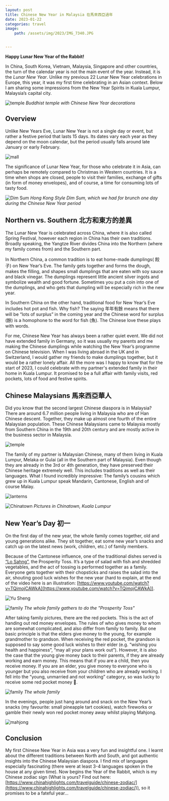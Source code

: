 ```yaml
---
layout: post
title: Chinese New Year in Malaysia 在馬來西亞過年
date: 2023-01-22
categories: travel
image:
    path: /assets/img/2023/IMG_7340.JPG


---
```


**Happy Lunar New Year of the Rabbit!** 

In China, South Korea, Vietnam, Malaysia, Singapore and other countries, the turn of the calendar year is not the main event of the year. Instead, it is the *Lunar New Year*. Unlike my previous 22 Lunar New Year celebrations in Europe, this year, it was my first time celebrating in an Asian context. Below I am sharing some impressions from the New Year Spirits in Kuala Lumpur, Malaysia’s capital city.

![temple](../assets/img/2023/IMG_7250.JPG)
*Buddhist temple with Chinese New Year decorations*


## Overview

Unlike New Years Eve, Lunar New Year is not a single day or event, but rather a festive period that lasts 15 days. Its dates vary each year as they depend on the moon calendar, but the period usually falls around late January or early February.

![mall](../assets/img/2023/IMG_7316.JPG)


The significance of Lunar New Year, for those who celebrate it in Asia, can perhaps be remotely compared to Christmas in Western countries. It is a time when shops are closed, people to visit their families, exchange of gifts (in form of money envelopes), and of course, a time for consuming lots of tasty food.

![Dim Sum](../assets/img/2023/dimsum.jpeg)
*Hong Kong Style Dim Sum, which we had for brunch one day during the Chinese New Year period*


## Northern vs. Southern 北方和東方的差異

The Lunar New Year is celebrated across China, where it is also called Spring Festival, however each region in China has their own traditions. Broadly speaking, the Yangtze River divides China into the Northern (where my family comes from) and the Southern part.

In Northern China, a common tradition is to eat home-made dumplings( 餃子) on New Year’s Eve. The family gets together and forms the dough, makes the filling, and shapes small dumplings that are eaten with soy sauce and black vinegar. The dumplings represent little ancient silver ingots and symbolize wealth and good fortune. Sometimes you put a coin into one of the dumplings, and who gets that dumpling will be especially rich in the new year.

In Southern China on the other hand, traditional food for New Year’s Eve includes hot pot and fish.  Why fish? The saying 年年有餘 means that there will be “lots of surplus” in the coming year and the Chinese word for surplus (餘) is a homophone to the word for fish (魚). The Chinese love these plays with words.

For me, Chinese New Year has always been a rather quiet event. We did not have extended family in Germany, so it was usually my parents and me making the Chinese dumplings while watching the New Year’s programme on Chinese television. When I was living abroad in the UK and in Switzerland, I would gather my friends to make dumplings together, but it would be a rather lonely affair. All the more was I happy to know that for the start of 2023, I could celebrate with my partner's extended family in their home in Kuala Lumpur. It promised to be a full affair with family visits, red pockets, lots of food and festive spirits.


## Chinese Malaysians 馬來西亞華人

Did you know that the second largest Chinese diaspora is in Malaysia? There are around 6.7 million people living in Malaysia who are of Han Chinese descent. Together, they make up almost one fourth of the entire Malaysian population. These Chinese Malaysians came to Malaysia mostly from Southern China in the 19th and 20th century and are mostly active in the business sector in Malaysia.

![temple](../assets/img/2023/IMG_7250.JPG)


The family of my partner is Malaysian Chinese, many of them living in Kuala Lumpur, Melaka or Gulai (all in the Southern part of Malaysia). Even though they are already in the 3rd or 4th generation, they have preserved their Chinese heritage extremely well. This includes traditions as well as their languages. What I found incredibly impressive: The family’s cousins which grew up in Kuala Lumpur speak Mandarin, Cantonese, English and of course Malay. 

![lanterns](../assets/img/2023/IMG_7298.JPG)

![Chinatown](../assets/img/2023/IMG_7290.JPG)
*Pictures in Chinatown, Kuala Lumpur*



## New Year’s Day 初一

On the first day of the new year, the whole family comes together, old and young generations alike. They sit together, eat some new year’s snacks and catch up on the latest news (work, children, etc.) of family members.

Because of the Cantonese influence, one of the traditional dishes served is [“Lo Sahng”](https://en.wikipedia.org/wiki/Yusheng), the Prosperity Toss. It’s a type of salad with fish and shredded vegetables, and the act of tossing is performed together as a family. Everyone gets together with their chopsticks and raises the salad into the air, shouting good luck wishes for the new year (hard to explain, at the end of the video here is an illustration: [https://www.youtube.com/watch?v=TQimojCAWkA](https://www.youtube.com/watch?v=TQimojCAWkA)).

![Yu Sheng](../assets/img/2023/yusheng.jpeg)

![family](../assets/img/2023/yusheng2.jpeg)
*The whole family gathers to do the "Prosperity Toss"*

After taking family pictures, there are the red pockets. This is the act of handing out red money envelopes. The rules of who gives money to whom are somewhat complicated, and also differ from family to family. But one basic principle is that the elders give money to the young, for example grandmother to grandson. When receiving the red pocket, the grandson is supposed to say some good luck wishes to their elder (e.g. “wishing you health and happiness”, “may all your plans work out”). However, it is also the case that the young give money back to their parents, if they are already working and earn money. This means that if you are a child, then you receive money. If you are an elder, you give money to everyone who is younger but you also receive from your children who are already working. I fell into the “young, unmarried and not working” category, so was lucky to receive some red pocket money 🙂.

![family](../assets/img/2023/family.jpeg)
*The whole family*


In the evenings, people just hang around and snack on the New Year’s snacks (my favourite: small pineapple tart cookies), watch fireworks or gamble their newly won red pocket money away whilst playing Mahjong. 

![mahjong](../assets/img/2023/mahjong.jpeg)


## Conclusion

My first Chinese New Year in Asia was a very fun and insightful one. I learnt about the different traditions between North and South, and got authentic insights into the Chinese Malaysian diaspora. I find mix of languages especially fascinating (there were at least 3-4 languages spoken in the house at any given time). Now begins the Year of the Rabbit, which is my Chinese zodiac sign (What is yours? Find out here: [https://www.chinahighlights.com/travelguide/chinese-zodiac/](https://www.chinahighlights.com/travelguide/chinese-zodiac/)), so it promises to be a fateful year…